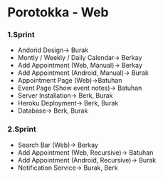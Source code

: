 # Porotokka - Web

### 1.Sprint

- Andorid Design-> Burak 
- Montly / Weekly / Daily Calendar-> Berkay
- Add Appointment (Web, Manual)-> Berkay
- Add Appointment (Android, Manual)-> Burak
- Appointment Page (Web)->Batuhan
- Event Page (Show event notes)-> Batuhan
- Server Installation-> Berk, Burak
- Heroku Deployment-> Berk, Burak
- Database-> Berk, Burak

### 2.Sprint

- Search Bar (Web)-> Berkay
- Add Appointment (Web, Recursive)-> Batuhan
- Add Appointment (Android, Recursive)-> Burak
- Notification Service-> Burak, Berk
